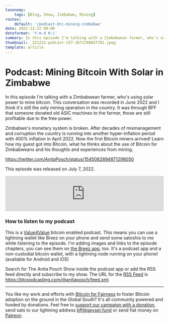 ```yaml
---
taxonomy:
    tags: [Blog, Show, Zimbabwe, Mining]
routes:
    default: '/podcast-btc-mining-zimbabwe'
date: 2022-12-22 09:00
dateformat: 'Y-m-d H:i'
summary: In this episode I'm talking with a Zimbabwean farmer, who's using solar power to mine bitcoin. This conversation was recorded in June 2022 and I think it's still the only mining operation in the country.
thumbnail: _221222-podcast-157-1671788857781.jpeg
template: article 
---
```


# Podcast: Mining Bitcoin With Solar in Zimbabwe

In this episode I'm talking with a Zimbabwean farmer, who's using solar power to mine bitcoin. This conversation was recorded in June 2022 and I think it's still the only mining operation in the country. It was through BFF that someone donated old ASIC machines to the farmer, those are still profitable due to the free power.

Zimbabwe's monetary system is broken. After decades of mismanagement and corruption the country is running into another hyper-inflation period with 400% inflation in April 2022. Now the first Bitcoin miners arrived! Learn how my guest got into Bitcoin, what he thinks about the use of Bitcoin for Zimbabweans and his thoughts and experiences from mining.

https://twitter.com/AnitaPosch/status/1545082894871298050

This episode was released on July 7, 2022.

<iframe width="100%" height="112" frameborder="0" scrolling="no" style="width: 100%; height: 112px;  overflow: hidden;" src="https://btcpodcasting.com/@anitaposch/episodes/bitcoin-mining-zimbabwe/embed/dark"></iframe>

### How to listen to my podcast

This is a [Value4Value](https://value4value.info) bitcoin enabled podcast. This means you can use a lightning wallet like Breez on your phone and send some satoshis to me while listening to the episode. I'm adding images and links to the episode chapters, you can see them on [the Breez app](https://breez.technology), too. It's a podcast app and a non-custodial bitcoin wallet, with a lightning node running on your phone! (available for Android and iOS)

Search for The Anita Posch Show inside the podcast app or add the RSS feed directly and subscribe to my show. The URL for the [RSS Feed](https://btcpodcasting.com/@anitaposch/feed.xml) is https://btcpodcasting.com/@anitaposch/feed.xml. 

---
You like my work and efforts with [Bitcoin for Fairness](https://bffbtc.org) to foster Bitcoin adoption on the ground in the Global South? It's all community powered and funded by donations. Feel free to [support our campaign with a donation](https://anita.link/geyser), send sats to our lightning address bff@geyser.fund or send fiat money on [Patreon](https://patreon.com/anitaposch).


